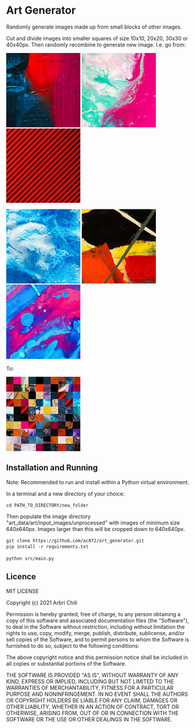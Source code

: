 # Art Generator

Randomly generate images made up from small blocks of other images.

Cut and divide images into smaller squares of size 10x10, 20x20, 30x30 or 40x40px. Then randomly recombine to generate
new image. I.e. go from:

![image1](art_data/art/readme1.png) ![image1](art_data/art/readme2.png) ![image1](art_data/art/readme4.png) 

![image1](art_data/art/readme5.png) ![image1](art_data/art/readme6.png) ![image1](art_data/art/readme7.png) 

To:

![image1](art_data/art/readme3.png)


## Installation and Running

Note: Recommended to run and install within a Python virtual environment.

In a terminal and a new directory of your choice:

```
cd PATH_TO_DIRECTORY/new_folder
```

Then populate the image directory "art_data/art/input_images/unprocessed" with images of minimum size 640x640px. 
Images larger than this will be cropped down to 640x640px.

```
git clone https://github.com/ac872/art_generator.git
pip install -r requirements.txt

python src/main.py
```

## Licence

MIT LICENSE

Copyright (c) 2021 Arbri Chili

Permission is hereby granted, free of charge, to any person obtaining a copy
of this software and associated documentation files (the "Software"), to deal
in the Software without restriction, including without limitation the rights
to use, copy, modify, merge, publish, distribute, sublicense, and/or sell
copies of the Software, and to permit persons to whom the Software is
furnished to do so, subject to the following conditions:

The above copyright notice and this permission notice shall be included in all
copies or substantial portions of the Software.

THE SOFTWARE IS PROVIDED "AS IS", WITHOUT WARRANTY OF ANY KIND, EXPRESS OR
IMPLIED, INCLUDING BUT NOT LIMITED TO THE WARRANTIES OF MERCHANTABILITY,
FITNESS FOR A PARTICULAR PURPOSE AND NONINFRINGEMENT. IN NO EVENT SHALL THE
AUTHORS OR COPYRIGHT HOLDERS BE LIABLE FOR ANY CLAIM, DAMAGES OR OTHER
LIABILITY, WHETHER IN AN ACTION OF CONTRACT, TORT OR OTHERWISE, ARISING FROM,
OUT OF OR IN CONNECTION WITH THE SOFTWARE OR THE USE OR OTHER DEALINGS IN THE
SOFTWARE.
